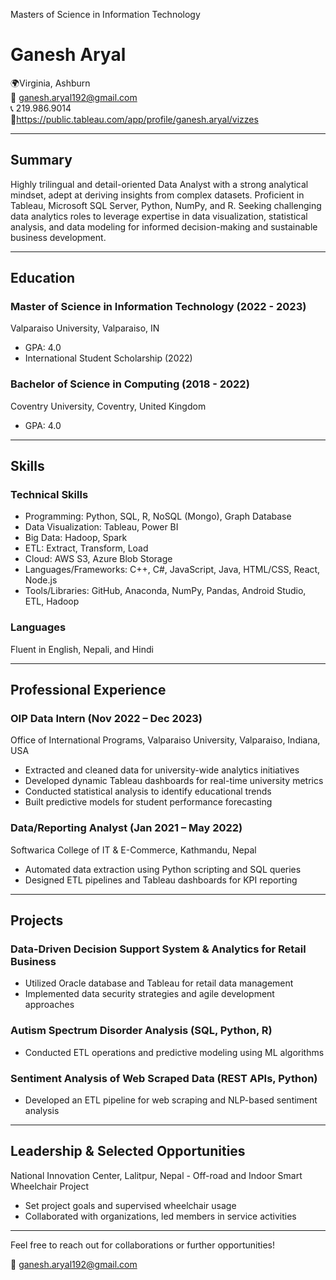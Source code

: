 Masters of Science in Information Technology

# Ganesh Aryal

🌍Virginia, Ashburn  
📧 ganesh.aryal192@gmail.com  
📞 219.986.9014  
🔗https://public.tableau.com/app/profile/ganesh.aryal/vizzes

---

## Summary

Highly trilingual and detail-oriented Data Analyst with a strong analytical mindset, adept at deriving insights from complex datasets. Proficient in Tableau, Microsoft SQL Server, Python, NumPy, and R. Seeking challenging data analytics roles to leverage expertise in data visualization, statistical analysis, and data modeling for informed decision-making and sustainable business development.

---

## Education

### Master of Science in Information Technology (2022 - 2023)
Valparaiso University, Valparaiso, IN
- GPA: 4.0
- International Student Scholarship (2022)

### Bachelor of Science in Computing (2018 - 2022)
Coventry University, Coventry, United Kingdom
- GPA: 4.0

---

## Skills

### Technical Skills
- Programming: Python, SQL, R, NoSQL (Mongo), Graph Database
- Data Visualization: Tableau, Power BI
- Big Data: Hadoop, Spark
- ETL: Extract, Transform, Load
- Cloud: AWS S3, Azure Blob Storage
- Languages/Frameworks: C++, C#, JavaScript, Java, HTML/CSS, React, Node.js
- Tools/Libraries: GitHub, Anaconda, NumPy, Pandas, Android Studio, ETL, Hadoop

### Languages
Fluent in English, Nepali, and Hindi

---

## Professional Experience

### OIP Data Intern (Nov 2022 – Dec 2023)
Office of International Programs, Valparaiso University, Valparaiso, Indiana, USA

- Extracted and cleaned data for university-wide analytics initiatives
- Developed dynamic Tableau dashboards for real-time university metrics
- Conducted statistical analysis to identify educational trends
- Built predictive models for student performance forecasting

### Data/Reporting Analyst (Jan 2021 – May 2022)
Softwarica College of IT & E-Commerce, Kathmandu, Nepal

- Automated data extraction using Python scripting and SQL queries
- Designed ETL pipelines and Tableau dashboards for KPI reporting

---

## Projects

### Data-Driven Decision Support System & Analytics for Retail Business

- Utilized Oracle database and Tableau for retail data management
- Implemented data security strategies and agile development approaches

### Autism Spectrum Disorder Analysis (SQL, Python, R)

- Conducted ETL operations and predictive modeling using ML algorithms

### Sentiment Analysis of Web Scraped Data (REST APIs, Python)

- Developed an ETL pipeline for web scraping and NLP-based sentiment analysis

---

## Leadership & Selected Opportunities

National Innovation Center, Lalitpur, Nepal - Off-road and Indoor Smart Wheelchair Project

- Set project goals and supervised wheelchair usage
- Collaborated with organizations, led members in service activities

---

Feel free to reach out for collaborations or further opportunities!

📧 ganesh.aryal192@gmail.com  
